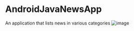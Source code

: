 # AndroidJavaNewsApp
An application that lists news in various categories
![image](https://user-images.githubusercontent.com/81919398/226108105-fdcf627a-3193-4b27-ba01-c81297b0a0f3.png)

